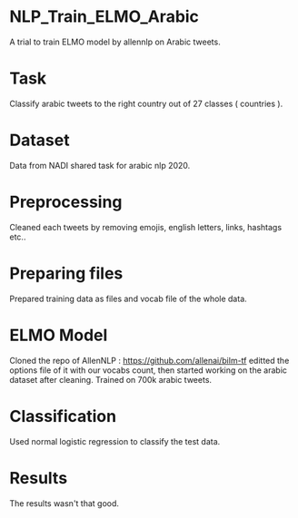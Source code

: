 # NLP_Train_ELMO_Arabic
A trial to train ELMO model by allennlp on Arabic tweets.
# Task
Classify arabic tweets to the right country out of 27 classes ( countries ).
# Dataset
Data from NADI shared task for arabic nlp 2020. 

# Preprocessing
Cleaned each tweets by removing emojis, english letters, links, hashtags etc..

# Preparing files
Prepared training data as files and vocab file of the whole data.

# ELMO Model
Cloned the repo of AllenNLP : https://github.com/allenai/bilm-tf
editted the options file of it with our vocabs count, then started working on the arabic dataset after cleaning.
Trained on 700k arabic tweets.

# Classification 
Used normal logistic regression to classify the test data.

# Results 
The results wasn't that good.

